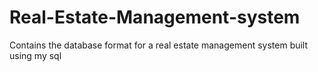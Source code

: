 # Real-Estate-Management-system
Contains the database format for a real estate management system built using my sql
